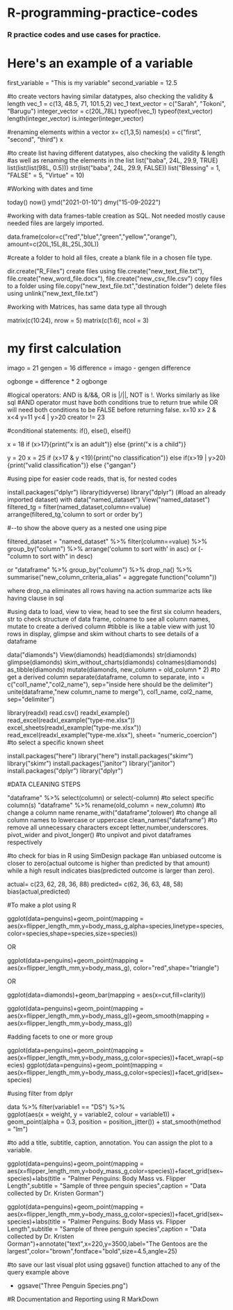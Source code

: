 # R-programming-practice-codes


### R practice codes and use cases for practice.


# Here's an example of a variable
first_variable = "This is my variable"
second_variable = 12.5

#to create vectors having similar datatypes, also checking the validity & length
vec_1 = c(13, 48.5, 71, 101.5,2)
vec_1
text_vector = c("Sarah", "Tokoni", "Barugu")
integer_vector = c(20L,78L)
typeof(vec_1)
typeof(text_vector)
length(integer_vector)
is.integer(integer_vector)

#renaming elements within a vector
x= c(1,3,5)
names(x) = c("first", "second", "third")
x

#to create list having different datatypes, also checking the validity & length
#as well as renaming the elements in the list
list("baba", 24L, 29.9, TRUE)
list(list(list(98L, 0.5)))
str(list("baba", 24L, 29.9, FALSE))
list("Blessing" = 1, "FALSE" = 5, "Virtue" = 10)

#Working with dates and time

today()
now()
ymd("2021-01-10")
dmy("15-09-2022")

#working with data frames-table creation as SQL. Not needed mostly cause needed files are largely imported.

data.frame(color=c("red","blue","green","yellow","orange"), amount=c(20L,15L,8L,25L,30L))

#create a folder to hold all files, create a blank file in a chosen file type.

dir.create("R_Files")
create files using file.create("new_text_file.txt"), file.create("new_word_file.docx"), file.create("new_csv_file.csv")
copy files to a folder using file.copy("new_text_file.txt","destination folder")
delete files using unlink("new_text_file.txt")

#working with Matrices, has same data type all through

matrix(c(10:24), nrow = 5)
matrix(c(1:6), ncol = 3)

# my first calculation

imago = 21
gengen = 16
difference = imago - gengen
difference

ogbonge = difference * 2
ogbonge

#logical operators: AND is &/&&, OR is |/||, NOT is !. Works similarly as like sql
#AND operator must have both conditions true to return true while OR will need both conditions to be FALSE before returning false.
x=10
x> 2 & x<4
y=11
y<4 | y>20
creator != 23

#conditional statements: if(), else(), elseif()

x = 18
if (x>17){print("x is an adult")} else {print("x is a child")}

y = 20 
x = 25
if (x>17 & y <19){print("no classification")} else if(x>19 | y>20){print("valid classification")} else {"gangan"}

#using pipe for easier code reads, that is, for nested codes

install.packages("dplyr")
library(tidyverse)
library("dplyr")
(#load an already imported dataset) with data("named_dataset")
  View("named_dataset")
  filtered_tg = filter(named_dataset,column==value)
  arrange(filtered_tg,'column to sort or order by')
  
#--to show the above query as a nested one using pipe
  
  filtered_dataset = "named_dataset" %>% 
    filter(column==value) %>%
    group_by("column") %>% 
    arrange('column to sort with' in asc) or (-"column to sort with" in desc)
  
  or
"dataframe" %>% group_by("column") %>% drop_na() %>% summarise("new_column_criteria_alias" = aggregate function("column"))

where drop_na eliminates all rows having na.action
summarize acts like having clause in sql
  

#using data to load, view to view, head to see the first six column headers, str to check structure of data frame, colname to see all column names, mutate to create a derived column
#tibble is like a table view with just 10 rows in display, glimpse and skim without charts to see details of a dataframe
  
  data("diamonds")
  View(diamonds)
  head(diamonds)
  str(diamonds)
  glimpse(diamonds)
  skim_without_charts(diamonds)
  colnames(diamonds)
  as_tibble(diamonds)
  mutate(diamonds, new_column = old_column * 2) #to get a derived column
  separate(dataframe, column to separate, into = c("col1_name","col2_name"), sep="inside here should be the delimiter")
  unite(dataframe,"new column_name to merge"), col1_name, col2_name, sep="delimiter")

library(readxl)
read.csv()
readxl_example()  
read_excel(readxl_example("type-me.xlsx"))
excel_sheets(readxl_example("type-me.xlsx"))
read_excel(readxl_example("type-me.xlsx"), sheet= "numeric_coercion")  #to select a specific known sheet

install.packages("here")
library("here")
install.packages("skimr")
library("skimr")
install.packages("janitor")
library("janitor")
install.packages("dplyr")
library("dplyr")

#DATA CLEANING STEPS

"dataframe" %>% select(column) or select(-column) #to select specific column(s)
"dataframe" %>% rename(old_column = new_column)  #to change a column name
rename_with("dataframe",tolower) #to change all column names to lowercase or uppercase
clean_names("dataframe") #to remove all unnecessary characters except letter,number,underscores.
pivot_wider and pivot_longer() #to unpivot and pivot dataframes respectively

#to check for bias in R using SimDesign package
#an unbiased outcome is closer to zero(actual outcome is higher than predicted by that amount) while a high result indicates bias(predicted outcome is larger than zero).

actual= c(23, 62, 28, 36, 88)
predicted= c(62, 36, 63, 48, 58)
bias(actual,predicted)

#To make a plot using R

ggplot(data=penguins)+geom_point(mapping = aes(x=flipper_length_mm,y=body_mass_g,alpha=species,linetype=species,color=species,shape=species,size=species))

OR

ggplot(data=penguins)+geom_point(mapping = aes(x=flipper_length_mm,y=body_mass_g), color="red",shape="triangle")

OR

ggplot(data=diamonds)+geom_bar(mapping = aes(x=cut,fill=clarity))

ggplot(data=penguins)+geom_point(mapping = aes(x=flipper_length_mm,y=body_mass_g))+geom_smooth(mapping = aes(x=flipper_length_mm,y=body_mass_g))

#adding facets to one or more group

ggplot(data=penguins)+geom_point(mapping = aes(x=flipper_length_mm,y=body_mass_g,color=species))+facet_wrap(~species)
ggplot(data=penguins)+geom_point(mapping = aes(x=flipper_length_mm,y=body_mass_g,color=species))+facet_grid(sex~species)

#using filter from dplyr

data %>%
  filter(variable1 == "DS") %>%  
  ggplot(aes(x = weight, y = variable2, colour = variable1)) +  
  geom_point(alpha = 0.3,  position = position_jitter()) + stat_smooth(method = "lm")

#to add a title, subtitle, caption, annotation. You can assign the plot to a variable.

ggplot(data=penguins)+geom_point(mapping = aes(x=flipper_length_mm,y=body_mass_g,color=species))+facet_grid(sex~species)+labs(title = "Palmer Penguins: Body Mass vs. Flipper Length",subtitle = "Sample of three penguin species",caption = "Data collected by Dr. Kristen Gorman")

ggplot(data=penguins)+geom_point(mapping = aes(x=flipper_length_mm,y=body_mass_g,color=species))+facet_grid(sex~species)+labs(title = "Palmer Penguins: Body Mass vs. Flipper Length",subtitle = "Sample of three penguin species",caption = "Data collected by Dr. Kristen Gorman")+annotate("text",x=220,y=3500,label="The Gentoos are the largest",color="brown",fontface="bold",size=4.5,angle=25)

#to save our last visual plot using ggsave() function attached to any of the query example above

+ ggsave("Three Penguin Species.png")



#R Documentation and Reporting using R MarkDown


